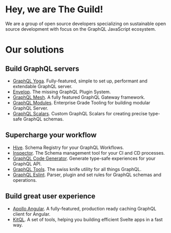 # Hey, we are The Guild!

We are a group of open source developers specializing on sustainable open source development with focus on the GraphQL JavaScript ecosystem.

# Our solutions

## Build GraphQL servers

- [GraphQL Yoga](https://github.com/dotansimha/graphql-yoga). Fully-featured, simple to set up, performant and extendable GraphQL server.
- [Envelop](https://github.com/n1ru4l/envelop). The missing GraphQL Plugin System.
- [GraphQL Mesh](https://github.com/urigo/graphql-mesh). A fully featured GraphQL Gateway framework.
- [GraphQL Modules](https://github.com/Urigo/graphql-modules). Enterprise Grade Tooling for building modular GraphQL Server.
- [GraphQL Scalars](https://github.com/urigo/graphql-scalars). Custom GraphQL Scalars for creating precise type-safe GraphQL schemas.

## Supercharge your workflow

- [Hive](https://github.com/kamilkisiela/graphql-hive). Schema Registry for your GraphQL Workflows.
- [Inspector](https://github.com/kamilkisiela/graphql-inspector). The Schema management tool for your CI and CD processes.
- [GraphQL Code Generator](https://github.com/dotansimha/graphql-code-generator). Generate type-safe experiences for your GraphQL API.
- [GraphQL Tools](https://github.com/ardatan/graphql-tools). The swiss knife utility for all things GraphQL.
- [GraphQL Eslint](https://github.com/B2o5T/graphql-eslint). Parser, plugin and set rules for GraphQL schemas and operations.

## Build great user experience

- [Apollo Angular](https://github.com/kamilkisiela/apollo-angular). A fully-featured, production ready caching GraphQL client for Angular.
- [KitQL](https://github.com/jycouet/kitql). A set of tools, helping you building efficient Svelte apps in a fast way.
